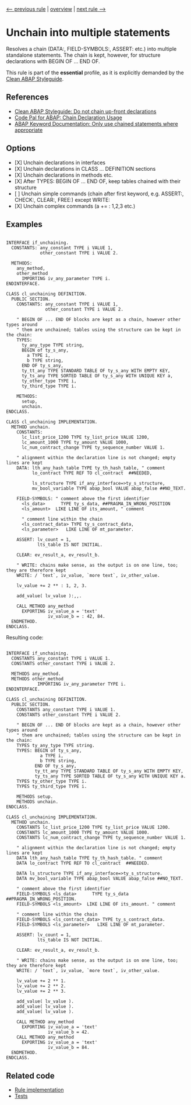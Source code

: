 [<-- previous rule](NeedlessSpacesRule.md) | [overview](../rules.md) | [next rule -->](NeedlessClearRule.md)

# Unchain into multiple statements

Resolves a chain \(DATA:, FIELD-SYMBOLS:, ASSERT: etc.\) into multiple standalone statements. The chain is kept, however, for structure declarations with BEGIN OF ... END OF.

This rule is part of the **essential** profile, as it is explicitly demanded by the [Clean ABAP Styleguide](https://github.com/SAP/styleguides/blob/main/clean-abap/CleanABAP.md).

## References

* [Clean ABAP Styleguide: Do not chain up-front declarations](https://github.com/SAP/styleguides/blob/main/clean-abap/CleanABAP.md#do-not-chain-up-front-declarations)
* [Code Pal for ABAP: Chain Declaration Usage](https://github.com/SAP/code-pal-for-abap/blob/master/docs/checks/chain-declaration-usage.md)
* [ABAP Keyword Documentation: Only use chained statements where appropriate](https://help.sap.com/doc/abapdocu_latest_index_htm/latest/en-US/index.htm?file=abenchained_statements_guidl.htm)

## Options

* \[X\] Unchain declarations in interfaces
* \[X\] Unchain declarations in CLASS ... DEFINITION sections
* \[X\] Unchain declarations in methods etc.
* \[X\] After TYPES: BEGIN OF ... END OF, keep tables chained with their structure
* \[ \] Unchain simple commands \(chain after first keyword, e.g. ASSERT:, CHECK:, CLEAR:, FREE:\) except WRITE:
* \[X\] Unchain complex commands \(a \+= : 1,2,3 etc.\)

## Examples


```ABAP

INTERFACE if_unchaining.
  CONSTANTS: any_constant TYPE i VALUE 1,
             other_constant TYPE i VALUE 2.

  METHODS:
    any_method,
    other_method
      IMPORTING iv_any_parameter TYPE i.
ENDINTERFACE.

CLASS cl_unchaining DEFINITION.
  PUBLIC SECTION.
    CONSTANTS: any_constant TYPE i VALUE 1,
               other_constant TYPE i VALUE 2.

    " BEGIN OF ... END OF blocks are kept as a chain, however other types around
    " them are unchained; tables using the structure can be kept in the chain:
    TYPES: 
      ty_any_type TYPE string,
      BEGIN of ty_s_any,
        a TYPE i,
        b TYPE string,
      END OF ty_s_any,
      ty_tt_any TYPE STANDARD TABLE OF ty_s_any WITH EMPTY KEY,
      ty_ts_any TYPE SORTED TABLE OF ty_s_any WITH UNIQUE KEY a,
      ty_other_type TYPE i,
      ty_third_type TYPE i.

    METHODS:
      setup,
      unchain.
ENDCLASS.

CLASS cl_unchaining IMPLEMENTATION.
  METHOD unchain.
    CONSTANTS: 
      lc_list_price_1200 TYPE ty_list_price VALUE 1200,
      lc_amount_1000 TYPE ty_amount VALUE 1000,
      lc_num_contract_change TYPE ty_sequence_number VALUE 1.

    " alignment within the declaration line is not changed; empty lines are kept
    DATA: lth_any_hash_table TYPE ty_th_hash_table, " comment
          lo_contract TYPE REF TO cl_contract  ##NEEDED,

          ls_structure TYPE if_any_interface=>ty_s_structure,
          mv_bool_variable TYPE abap_bool VALUE abap_false ##NO_TEXT.

    FIELD-SYMBOLS: " comment above the first identifier
      <ls_data>      TYPE ty_s_data, ##PRAGMA_IN_WRONG_POSITION
      <ls_amount>  LIKE LINE OF its_amount, " comment

      " comment line within the chain
      <ls_contract_data> TYPE ty_s_contract_data,
      <ls_parameter>   LIKE LINE OF mt_parameter.

    ASSERT: lv_count = 1,
            lts_table IS NOT INITIAL.

    CLEAR: ev_result_a, ev_result_b.

    " WRITE: chains make sense, as the output is on one line, too; they are therefore kept
    WRITE: / `text`, iv_value, `more text`, iv_other_value.

    lv_value += 2 ** : 1, 2, 3.

    add_value( lv_value ):,,.

    CALL METHOD any_method
      EXPORTING iv_value_a = 'text'
                iv_value_b = : 42, 84.
  ENDMETHOD.
ENDCLASS.
```

Resulting code:

```ABAP

INTERFACE if_unchaining.
  CONSTANTS any_constant TYPE i VALUE 1.
  CONSTANTS other_constant TYPE i VALUE 2.

  METHODS any_method.
  METHODS other_method
            IMPORTING iv_any_parameter TYPE i.
ENDINTERFACE.

CLASS cl_unchaining DEFINITION.
  PUBLIC SECTION.
    CONSTANTS any_constant TYPE i VALUE 1.
    CONSTANTS other_constant TYPE i VALUE 2.

    " BEGIN OF ... END OF blocks are kept as a chain, however other types around
    " them are unchained; tables using the structure can be kept in the chain:
    TYPES ty_any_type TYPE string.
    TYPES: BEGIN of ty_s_any,
             a TYPE i,
             b TYPE string,
           END OF ty_s_any,
           ty_tt_any TYPE STANDARD TABLE OF ty_s_any WITH EMPTY KEY,
           ty_ts_any TYPE SORTED TABLE OF ty_s_any WITH UNIQUE KEY a.
    TYPES ty_other_type TYPE i.
    TYPES ty_third_type TYPE i.

    METHODS setup.
    METHODS unchain.
ENDCLASS.

CLASS cl_unchaining IMPLEMENTATION.
  METHOD unchain.
    CONSTANTS lc_list_price_1200 TYPE ty_list_price VALUE 1200.
    CONSTANTS lc_amount_1000 TYPE ty_amount VALUE 1000.
    CONSTANTS lc_num_contract_change TYPE ty_sequence_number VALUE 1.

    " alignment within the declaration line is not changed; empty lines are kept
    DATA lth_any_hash_table TYPE ty_th_hash_table. " comment
    DATA lo_contract TYPE REF TO cl_contract  ##NEEDED.

    DATA ls_structure TYPE if_any_interface=>ty_s_structure.
    DATA mv_bool_variable TYPE abap_bool VALUE abap_false ##NO_TEXT.

    " comment above the first identifier
    FIELD-SYMBOLS <ls_data>      TYPE ty_s_data ##PRAGMA_IN_WRONG_POSITION.
    FIELD-SYMBOLS <ls_amount>  LIKE LINE OF its_amount. " comment

    " comment line within the chain
    FIELD-SYMBOLS <ls_contract_data> TYPE ty_s_contract_data.
    FIELD-SYMBOLS <ls_parameter>   LIKE LINE OF mt_parameter.

    ASSERT: lv_count = 1,
            lts_table IS NOT INITIAL.

    CLEAR: ev_result_a, ev_result_b.

    " WRITE: chains make sense, as the output is on one line, too; they are therefore kept
    WRITE: / `text`, iv_value, `more text`, iv_other_value.

    lv_value += 2 ** 1.
    lv_value += 2 ** 2.
    lv_value += 2 ** 3.

    add_value( lv_value ).
    add_value( lv_value ).
    add_value( lv_value ).

    CALL METHOD any_method
      EXPORTING iv_value_a = 'text'
                iv_value_b = 42.
    CALL METHOD any_method
      EXPORTING iv_value_a = 'text'
                iv_value_b = 84.
  ENDMETHOD.
ENDCLASS.
```

## Related code

* [Rule implementation](../../com.sap.adt.abapcleaner/src/com/sap/adt/abapcleaner/rules/declarations/ChainRule.java)
* [Tests](../../test/com.sap.adt.abapcleaner.test/src/com/sap/adt/abapcleaner/rules/declarations/ChainTest.java)

